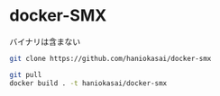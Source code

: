 # docker-SMX
バイナリは含まない

```bash
git clone https://github.com/haniokasai/docker-smx
```

```bash
git pull
docker build . -t haniokasai/docker-smx
```
